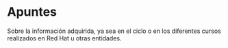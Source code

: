 # Apuntes
Sobre la información adquirida, ya sea en el ciclo o en los diferentes cursos realizados en Red Hat u otras entidades.
